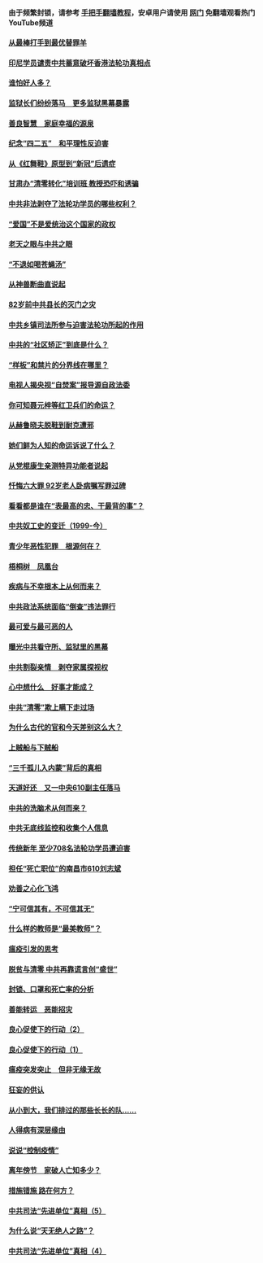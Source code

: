 #### 由于频繁封锁，请参考 [手把手翻墙教程](https://github.com/gfw-breaker/guides/wiki/)，安卓用户请使用 [网门](https://github.com/gfw-breaker/nogfw/blob/master/dl.md?t=04290001) 免翻墙观看热门YouTube频道 

#### [从最棒打手到最优替罪羊](../pages/19/423819.md?t=04290001) 

#### [印尼学员谴责中共蓄意破坏香港法轮功真相点](../pages/19/423902.md?t=04290001) 

#### [谁怕好人多？](../pages/19/423774.md?t=04290001) 

#### [监狱长们纷纷落马　更多监狱黑幕暴露](../pages/19/423787.md?t=04290001) 

#### [善良智慧　家庭幸福的源泉](../pages/19/423632.md?t=04290001) 

#### [纪念“四二五”　和平理性反迫害](../pages/19/423660.md?t=04290001) 

#### [从《红舞鞋》原型到“新冠”后遗症](../pages/19/423509.md?t=04290001) 

#### [甘肃办“清零转化”培训班 教授恐吓和诱骗](../pages/19/423498.md?t=04290001) 

#### [中共非法剥夺了法轮功学员的哪些权利？](../pages/19/423392.md?t=04290001) 

#### [“爱国”不是爱统治这个国家的政权](../pages/19/423029.md?t=04290001) 

#### [老天之眼与中共之眼](../pages/19/423378.md?t=04290001) 

#### [“不退如喝苍蝇汤”](../pages/19/423287.md?t=04290001) 

#### [从神兽断曲直说起](../pages/19/423201.md?t=04290001) 

#### [82岁前中共县长的灭门之灾](../pages/19/423055.md?t=04290001) 

#### [中共乡镇司法所参与迫害法轮功所起的作用](../pages/19/423064.md?t=04290001) 

#### [中共的“社区矫正”到底是什么？](../pages/19/422870.md?t=04290001) 

#### [“样板”和禁片的分界线在哪里？](../pages/19/422704.md?t=04290001) 

#### [电视人揭央视“自焚案”报导源自政法委](../pages/19/422770.md?t=04290001) 

#### [你可知聂元梓等红卫兵们的命运？](../pages/19/422848.md?t=04290001) 

#### [从赫鲁晓夫脱鞋到耐克遭邪](../pages/19/422826.md?t=04290001) 

#### [她们鲜为人知的命运诉说了什么？](../pages/19/422754.md?t=04290001) 

#### [从党棍康生亲测特异功能者说起](../pages/19/422657.md?t=04290001) 

#### [忏悔六大罪 92岁老人卧病嘱写罪过碑](../pages/19/422750.md?t=04290001) 

#### [看看都是谁在“表最高的忠、干最背的事”？](../pages/19/422703.md?t=04290001) 

#### [中共奴工史的变迁（1999-今）](../pages/19/422656.md?t=04290001) 

#### [青少年恶性犯罪　根源何在？](../pages/19/422449.md?t=04290001) 

#### [梧桐树　凤凰台](../pages/19/422442.md?t=04290001) 

#### [疾病与不幸根本上从何而来？](../pages/19/422438.md?t=04290001) 

#### [中共政法系统面临“倒查”违法罪行](../pages/19/422497.md?t=04290001) 

#### [最可爱与最可恶的人](../pages/19/422448.md?t=04290001) 

#### [曝光中共看守所、监狱里的黑幕](../pages/19/422390.md?t=04290001) 

#### [中共割裂亲情　剥夺家属探视权](../pages/19/422364.md?t=04290001) 

#### [心中想什么　好事才能成？](../pages/19/422318.md?t=04290001) 

#### [中共“清零”欺上瞒下走过场](../pages/19/422306.md?t=04290001) 

#### [为什么古代的官和今天差别这么大？](../pages/19/422228.md?t=04290001) 

#### [上贼船与下贼船](../pages/19/422276.md?t=04290001) 

#### [“三千孤儿入内蒙”背后的真相](../pages/19/422229.md?t=04290001) 

#### [天道好还　又一中央610副主任落马](../pages/19/422155.md?t=04290001) 

#### [中共的洗脑术从何而来？](../pages/19/422154.md?t=04290001) 

#### [中共无底线监控和收集个人信息](../pages/19/422039.md?t=04290001) 

#### [传统新年 至少708名法轮功学员遭迫害](../pages/19/421946.md?t=04290001) 

#### [担任“死亡职位”的南昌市610刘志斌](../pages/19/421957.md?t=04290001) 

#### [劝善之心化飞鸿](../pages/19/421164.md?t=04290001) 

#### [“宁可信其有，不可信其无”](../pages/19/421691.md?t=04290001) 

#### [什么样的教师是“最美教师”？](../pages/19/421755.md?t=04290001) 

#### [瘟疫引发的思考](../pages/19/421594.md?t=04290001) 

#### [脱贫与清零 中共再靠谎言创“盛世”](../pages/19/421590.md?t=04290001) 

#### [封锁、口罩和死亡率的分析](../pages/19/421495.md?t=04290001) 

#### [善能转运　恶能招灾](../pages/19/421334.md?t=04290001) 

#### [良心促使下的行动（2）](../pages/19/421361.md?t=04290001) 

#### [良心促使下的行动（1）](../pages/19/421302.md?t=04290001) 

#### [瘟疫突发突止　但非无缘无故](../pages/19/421281.md?t=04290001) 

#### [狂妄的供认](../pages/19/421199.md?t=04290001) 

#### [从小到大，我们排过的那些长长的队……](../pages/19/421243.md?t=04290001) 

#### [人得病有深层缘由](../pages/19/420864.md?t=04290001) 

#### [说说“控制疫情”](../pages/19/420831.md?t=04290001) 

#### [离年傍节　家破人亡知多少？](../pages/19/420563.md?t=04290001) 

#### [措施错施  路在何方？](../pages/19/420076.md?t=04290001) 

#### [中共司法“先进单位”真相（5）](../pages/19/419453.md?t=04290001) 

#### [为什么说“天无绝人之路”？](../pages/19/419618.md?t=04290001) 

#### [中共司法“先进单位”真相（4）](../pages/19/419452.md?t=04290001) 

